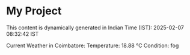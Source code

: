 # My Project

This content is dynamically generated in Indian Time (IST): 2025-02-07 08:32:42 IST


Current Weather in Coimbatore:
Temperature: 18.88 °C
Condition: fog
